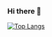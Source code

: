 ### Hi there 👋

[![Top Langs](https://github-readme-stats-nigecat.vercel.app/api/top-langs/?username=Nigecat&layout=compact&theme=radical&count_private=true&exclude_repo=Plexi,Notes,Notes_old,railgun,obsidian-desmos,Obsidian-PDF-Exporter,Obsidian-PDF-Exporter2,ObsidianLaTeX,Hology,CSC-2020-Semester-2-Presentation,god)](https://github.com/Nigecat)
